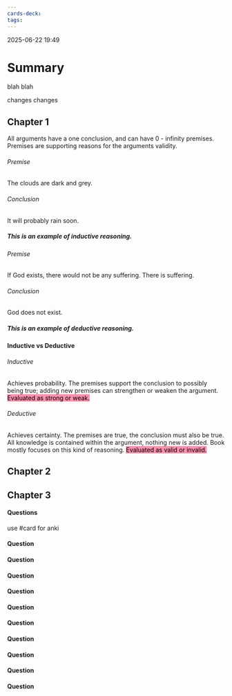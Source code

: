 ```yaml
---
cards-deck: 
tags:
---
```

2025-06-22 19:49

# Summary

blah blah

changes changes 
## Chapter 1  

All arguments have a one conclusion, and can have 0 - infinity premises. Premises are supporting reasons for the arguments validity.

###### Premise
The clouds are dark and grey.

###### Conclusion
It will probably rain soon.

##### This is an example of inductive reasoning. 

###### Premise
If God exists, there would not be any suffering. 
There is suffering.

###### Conclusion
God does not exist.

##### This is an example of deductive reasoning.



#### Inductive vs Deductive

###### Inductive
Achieves probability. The premises support the conclusion to possibly being true; adding new premises can strengthen or weaken the argument. <mark style="background: #FF5582A6;">Evaluated as strong or weak.</mark>
###### Deductive
Achieves certainty. The premises are true, the conclusion must also be true. All knowledge is contained within the argument, nothing new is added. Book mostly focuses on this kind of reasoning. <mark style="background: #FF5582A6;">Evaluated as valid or invalid.</mark>


## Chapter 2 


## Chapter 3 





#### Questions 
use \#card for anki

#### Question 

#### Question 

#### Question 

#### Question 

#### Question 

#### Question 

#### Question 

#### Question 

#### Question 

#### Question 
